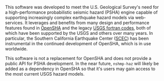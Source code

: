 This software was developed to meet the U.S. Geological Survey's need for a high-performance probabilistic seismic hazard (PSHA) engine capable of supporting increasingly complex earthquake hazard models via web-services. It leverages and benefits from many design and performance features found in [OpenSHA](http://www.opensha.org) and the legacy [USGS fortran codes](/usgs/nshmp-haz-fortran), both of which have been supported by the USGS and others over many years. In particular, the Southern California Earthquake Center ([SCEC](https://www.scec.org)) has been instrumental in the continued development of OpenSHA, which is in use worldwide.

This software is not a replacement for OpenSHA and does not provide a public API for PSHA development. In the near future, `nshmp-haz` will likely be added as a dependency in OpenSHA so that it's users may gain access to the most current USGS hazard models.
